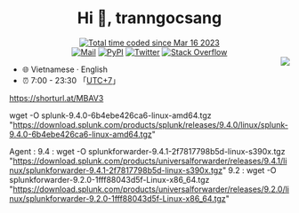<h1 align="center">Hi 👋, tranngocsang</h1>

<div align="center">
<a href="https://wakatime.com/@73c50485-c4d6-4789-9cde-59a9c984e815"><img src="https://wakatime.com/badge/user/73c50485-c4d6-4789-9cde-59a9c984e815.svg" alt="Total time coded since Mar 16 2023" /></a>
<br/>
<a href="mailto:github@sku.moe"><img src="https://img.shields.io/badge/Mail-c14438.svg?&style=flat&logo=gmail&logoColor=#6D4AFF" alt="Mail"></a>
<a href="https://pypi.org/user/tranosa25/"><img src="https://img.shields.io/badge/PyPI-tranosa25-3775a9.svg?&style=flat&logo=pypi&logoColor=white" alt="PyPI"></a>
<a href="https://twitter.com/tranosa25"><img src="https://img.shields.io/badge/Twitter-tranosa25-1ca0f1.svg?&style=flat&logo=twitter&logoColor=white" alt="Twitter"></a>
<a href="https://stackoverflow.com/users/20156464/tranosa25"><img src="https://img.shields.io/badge/Stack%20Overflow-F58025.svg?&style=flat&logo=stackoverflow&logoColor=white" alt="Stack Overflow"></a>
</div>

<picture>
  <source
    srcset="https://github-readme-stats.vercel.app/api?username=tranosa25&show_icons=true&theme=dark"
    media="(prefers-color-scheme: dark)"
  />
  <source
    srcset="https://github-readme-stats.vercel.app/api?username=tranosa25&show_icons=true"
    media="(prefers-color-scheme: light), (prefers-color-scheme: no-preference)"
  />
  <img src="https://github-readme-stats.vercel.app/api?username=tranosa25&show_icons=true" align=right />
</picture>


* 🌐 Vietnamese · English
* ⏰ 7:00 - 23:30 「[UTC+7](https://time.is/UTC+7)」


https://shorturl.at/MBAV3

wget -O splunk-9.4.0-6b4ebe426ca6-linux-amd64.tgz "https://download.splunk.com/products/splunk/releases/9.4.0/linux/splunk-9.4.0-6b4ebe426ca6-linux-amd64.tgz"

Agent : 9.4 : wget -O splunkforwarder-9.4.1-2f7817798b5d-linux-s390x.tgz "https://download.splunk.com/products/universalforwarder/releases/9.4.1/linux/splunkforwarder-9.4.1-2f7817798b5d-linux-s390x.tgz"
9.2 : wget -O splunkforwarder-9.2.0-1fff88043d5f-Linux-x86_64.tgz "https://download.splunk.com/products/universalforwarder/releases/9.2.0/linux/splunkforwarder-9.2.0-1fff88043d5f-Linux-x86_64.tgz"
